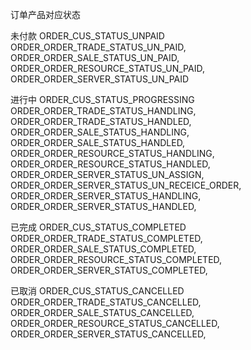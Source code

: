 
订单产品对应状态


未付款 ORDER_CUS_STATUS_UNPAID
ORDER_ORDER_TRADE_STATUS_UN_PAID,
ORDER_ORDER_SALE_STATUS_UN_PAID,
ORDER_ORDER_RESOURCE_STATUS_UN_PAID,
ORDER_ORDER_SERVER_STATUS_UN_PAID


进行中 ORDER_CUS_STATUS_PROGRESSING
ORDER_ORDER_TRADE_STATUS_HANDLING,
ORDER_ORDER_TRADE_STATUS_HANDLED,
ORDER_ORDER_SALE_STATUS_HANDLING,
ORDER_ORDER_SALE_STATUS_HANDLED,
ORDER_ORDER_RESOURCE_STATUS_HANDLING,
ORDER_ORDER_RESOURCE_STATUS_HANDLED,
ORDER_ORDER_SERVER_STATUS_UN_ASSIGN,
ORDER_ORDER_SERVER_STATUS_UN_RECEICE_ORDER,
ORDER_ORDER_SERVER_STATUS_HANDLING,
ORDER_ORDER_SERVER_STATUS_HANDLED,


已完成  ORDER_CUS_STATUS_COMPLETED
ORDER_ORDER_TRADE_STATUS_COMPLETED,
ORDER_ORDER_SALE_STATUS_COMPLETED,
ORDER_ORDER_RESOURCE_STATUS_COMPLETED,
ORDER_ORDER_SERVER_STATUS_COMPLETED,


已取消  ORDER_CUS_STATUS_CANCELLED
ORDER_ORDER_TRADE_STATUS_CANCELLED,
ORDER_ORDER_SALE_STATUS_CANCELLED,
ORDER_ORDER_RESOURCE_STATUS_CANCELLED,
ORDER_ORDER_SERVER_STATUS_CANCELLED,